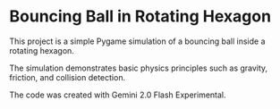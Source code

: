 # Bouncing Ball in Rotating Hexagon

This project is a simple Pygame simulation of a bouncing ball inside a rotating hexagon.

The simulation demonstrates basic physics principles such as gravity, friction, and collision detection.

The code was created with Gemini 2.0 Flash Experimental.